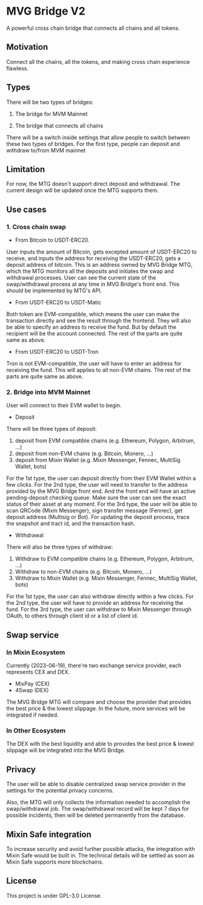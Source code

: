 # MVG Bridge V2

A powerful cross chain bridge that connects all chains and all tokens.

## Motivation

Connect all the chains, all the tokens, and making cross chain experience flawless.

## Types

There will be two types of bridges:

1. The bridge for MVM Mainnet

2. The bridge that connects all chains

There will be a switch inside settings that allow people to switch between these two types of bridges. For the first type, people can deposit and withdraw to/from MVM mainnet

## Limitation

For now, the MTG doesn't support direct deposit and withdrawal. The current design will be updated once the MTG supports them.

## Use cases

### 1. Cross chain swap

- From Bitcoin to USDT-ERC20. 

User inputs the amount of Bitcoin, gets excepted amount of USDT-ERC20 to receive, and inputs the address for receiving the USDT-ERC20, gets a deposit address of bitcoin. This is an address owned by MVG Bridge MTG, which the MTG monitors all the deposits and initiates the swap and withdrawal processes. User can see the current state of the swap/withdrawal process at any time in MVG Bridge's front end. This should be implemented by MTG's API.

- From USDT-ERC20 to USDT-Matic

Both token are EVM-compatible, which means the user can make the transaction directly and see the result through the frontend. They will also be able to specify an address to receive the fund. But by default the recipient will be the account connected. The rest of the parts are quite same as above.

- From USDT-ERC20 to USDT-Tron

Tron is not EVM-compatible, the user will have to enter an address for receiving the fund. This will applies to all non-EVM chains. The rest of the parts are quite same as above.

### 2. Bridge into MVM Mainnet

User will connect to their EVM wallet to begin.

- Deposit 

There will be three types of deposit:
1. deposit from EVM compatible chains (e.g. Ethereum, Polygon, Arbitrum, ...)
2. deposit from non-EVM chains (e.g. Bitcoin, Monero, ...)
3. deposit from Mixin Wallet (e.g. Mixin Messenger, Fennec, MultiSig Wallet, bots)

For the 1st type, the user can deposit directly from their EVM Wallet within a few clicks.
For the 2nd type, the user will need to transfer to the address provided by the MVG Bridge front end. And the front end will have an active pending-deposit checking queue. Make sure the user can see the exact status of their asset at any moment.
For the 3rd type, the user will be able to scan QRCode (Mixin Messenger), sign transfer message (Fennec), get deposit address (Multisig or Bot). For updating the deposit process, trace the snapshot and tract id, and the transaction hash.

- Withdrawal

There will also be three types of withdraw:
1. Withdraw to EVM compatible chains (e.g. Ethereum, Polygon, Arbitrum, ...)
2. Withdraw to non-EVM chains (e.g. Bitcoin, Monero, ...)
3. Withdraw to Mixin Wallet (e.g. Mixin Messenger, Fennec, MultiSig Wallet, bots)

For the 1st type, the user can also withdraw directly within a few clicks.
For the 2nd type, the user will have to provide an address for receiving the fund.
For the 3rd type, the user can withdraw to Mixin Messenger through OAuth, to others through client id or a list of client id.

## Swap service

### In Mixin Ecosystem

Currently (2023-06-19), there're two exchange service provider, each represents CEX and DEX.

- MixPay (CEX)
- 4Swap (DEX)

The MVG Bridge MTG will compare and choose the provider that provides the best price & the lowest slippage. In the future, more services will be integrated if needed.

### In Other Ecosystem

The DEX with the best liquidity and able to provides the best price & lowest slippage will be integrated into the MVG Bridge.

## Privacy

The user will be able to disable centralized swap service provider in the settings for the potential privacy concerns.

Also, the MTG will only collects the information needed to accomplish the swap/withdrawal job. The swap/withdrawal record will be kept 7 days for possible incidents, then will be deleted permanently from the database.

## Mixin Safe integration

To increase security and avoid further possible attacks, the integration with Mixin Safe would be built in. The technical details will be settled as soon as Mixin Safe supports more blockchains. 

## License

This project is under GPL-3.0 License.
